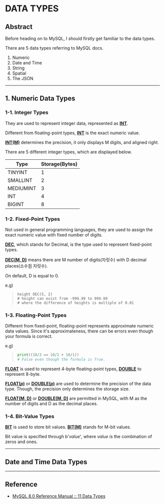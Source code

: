 # DATA TYPES

## Abstract

Before heading on to MySQL, I should firstly get familiar to the data types. 

There are 5 data types referring to MySQL docs. 

1. Numeric
2. Date and Time
3. String
4. Spatial
5. The JSON

---

## 1. Numeric Data Types

### 1-1. Integer Types

They are used to represent integer data, represented as **<u>INT</u>**. 

Different from floating-point types, **<u>INT</u>** is the exact numeric value. 

**<u>INT(M)</u>** determines the precision, it only displays M digits, and aligned right. 

There are 5 different integer types, which are displayed below. 

| Type      | Storage(Bytes) |
| --------- | -------------- |
| TINYINT   | 1              |
| SMALLINT  | 2              |
| MEDIUMINT | 3              |
| INT       | 4              |
| BIGINT    | 8              |

### 1-2. Fixed-Point Types

Not used in general programming languages, they are used to assign the exact numeric value with fixed number of digits. 

**<u>DEC</u>**, which stands for Decimal, is the type used to represent fixed-point types. 

**<u>DEC(M, D)</u>** means there are M number of digits(자릿수) with D decimal places(소수점 자릿수). 

On default, D is equal to 0. 

e.g)

> ```mysql
> height DEC(5, 2)
> # height can exist from -999.99 to 999.99
> # where the difference of heights is multiple of 0.01
> ```

### 1-3. Floating-Point Types

Different from fixed-point, floating-point represents approximate numeric data values. Since it's approximateness, there can be errors even though your formula is correct. 

e.g)

> ```python
> print((10/3 == 10/2 + 10/1))
> # False even though the formula is True. 
> ```

**<u>FLOAT</u>** is used to represent 4-byte floating-point types, **<u>DOUBLE</u>** to represent 8-byte. 

**<u>FLOAT(*p*)</u>** or **<u>DOUBLE(*p*)</u>** are used to determine the precision of the data type. Though, the precision only determines the storage size. 

**<u>FLOAT(M, D)</u>** or **<u>DOUBLE(M, D)</u>** are permitted in MySQL, with M as the number of digits and D as the decimal places. 

### 1-4. Bit-Value Types

**<u>BIT</u>** is used to store bit values. **<u>BIT(M)</u>** stands for M-bit values. 

Bit value is specified through b'*value*', where *value* is the combination of zeros and ones. 

---

## Date and Time Data Types



---

## Reference

- [MySQL 8.0 Reference Manual :: 11 Data Types](https://dev.mysql.com/doc/refman/8.0/en/data-types.html)